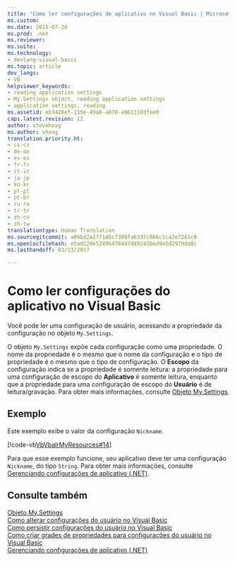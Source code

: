 ```yaml
---
title: "Como ler configurações de aplicativo no Visual Basic | Microsoft Docs"
ms.custom: 
ms.date: 2015-07-20
ms.prod: .net
ms.reviewer: 
ms.suite: 
ms.technology:
- devlang-visual-basic
ms.topic: article
dev_langs:
- VB
helpviewer_keywords:
- reading application settings
- My.Settings object, reading application settings
- application settings, reading
ms.assetid: eb3428ef-115e-49a8-a878-e0613183fee0
caps.latest.revision: 12
author: stevehoag
ms.author: shoag
translation.priority.ht:
- cs-cz
- de-de
- es-es
- fr-fr
- it-it
- ja-jp
- ko-kr
- pl-pl
- pt-br
- ru-ru
- tr-tr
- zh-cn
- zh-tw
translationtype: Human Translation
ms.sourcegitcommit: a06bd2a17f1d6c7308fa6337c866c1ca2e7281c0
ms.openlocfilehash: e5ad120e52896476447d892438ed9a5d2979da8c
ms.lasthandoff: 03/13/2017

---
```

# <a name="how-to-read-application-settings-in-visual-basic"></a>Como ler configurações do aplicativo no Visual Basic
Você pode ler uma configuração de usuário, acessando a propriedade da configuração no objeto `My.Settings`.  
  
 O objeto `My.Settings` expõe cada configuração como uma propriedade. O nome da propriedade é o mesmo que o nome da configuração e o tipo de propriedade é o mesmo que o tipo de configuração. O **Escopo** da configuração indica se a propriedade é somente leitura: a propriedade para uma configuração de escopo do **Aplicativo** é somente leitura, enquanto que a propriedade para uma configuração de escopo do **Usuário** é de leitura/gravação. Para obter mais informações, consulte [Objeto My.Settings](../../../../visual-basic/language-reference/objects/my-settings-object.md).  
  
## <a name="example"></a>Exemplo  
 Este exemplo exibe o valor da configuração `Nickname`.  
  
 [!code-vb[VbVbalrMyResources#14](../../../../visual-basic/developing-apps/programming/app-settings/codesnippet/VisualBasic/how-to-read-application-settings_1.vb)]  
  
 Para que esse exemplo funcione, seu aplicativo deve ter uma configuração `Nickname`, do tipo `String`. Para obter mais informações, consulte [Gerenciando configurações de aplicativo (.NET)](https://docs.microsoft.com/visualstudio/ide/managing-application-settings-dotnet).  
  
## <a name="see-also"></a>Consulte também  
 [Objeto My.Settings](../../../../visual-basic/language-reference/objects/my-settings-object.md)   
 [Como alterar configurações do usuário no Visual Basic](../../../../visual-basic/developing-apps/programming/app-settings/how-to-change-user-settings.md)   
 [Como persistir configurações do usuário no Visual Basic](../../../../visual-basic/developing-apps/programming/app-settings/how-to-persist-user-settings.md)   
 [Como criar grades de propriedades para configurações do usuário no Visual Basic](../../../../visual-basic/developing-apps/programming/app-settings/how-to-create-property-grids-for-user-settings.md)   
 [Gerenciando configurações de aplicativo (.NET)](https://docs.microsoft.com/visualstudio/ide/managing-application-settings-dotnet)
